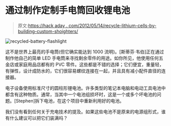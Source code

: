 # 通过制作定制手电筒回收锂电池

> 原文:[https://hack aday . com/2012/05/14/recycle-lithium-cells-by-building-custom-shoighters/](https://hackaday.com/2012/05/14/recycle-lithium-cells-by-building-custom-flashlights/)

![](../Images/9e8421cd1606e91d33b5431c308a5583.png "recycled-battery-flashlight")

这不是世界上最亮的手电筒(但它确实能达到 1000 流明)。[斯蒂芬·韦伯]正在通过制作他自己的简单 LED 手电筒来寻找剩余零件的用途。如你所见，他使用任何五金店或家庭用品店都有的 PVC 零件。这些都是不错的选择；它们便宜，重量轻，有弹性，设计成防水的，它们很容易螺纹连接在一起，并且具有减小配件直径的连接器。

电子设备使用标准尺寸的圆柱形锂电池。许多类型的笔记本电脑和电动工具电池中都含有这种物质。通常，当其中一个电池组损坏时，这是一个或多个坏电池的问题。[Stephen]拆下电池，在这个项目中重新利用好的电池。

我们没有看到任何关于充电技术的提及。如果这些电池不是原来的电源组形式，谁有什么建议可以把它们装满吗？